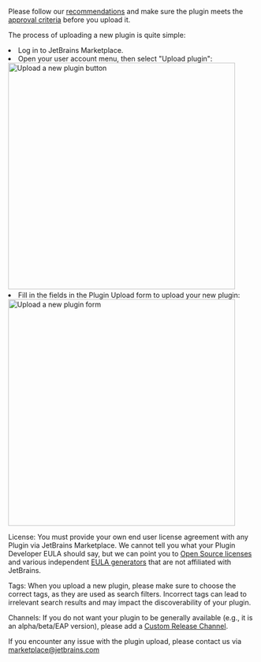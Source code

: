 [//]: # (title: Uploading a new plugin)

<note>
 <p>Please follow our <a href="plugin-overview-page.xml">recommendations</a> and make sure the plugin meets the <a href="https://plugins.jetbrains.com/legal/approval-guidelines">approval criteria</a> before you upload it.
</p></note>
<p>The process of uploading a new plugin is quite simple:
<list type="decimal">
<li>Log in to JetBrains Marketplace.</li>
<li>Open your user account menu, then select "Upload plugin":
<img src="upload-plugin-button.png" alt="Upload a new plugin button"
                               width="460"/>
</li>
<li>Fill in the fields in the Plugin Upload form to upload your new plugin:
<img src="upload-plugin-form.png" alt="Upload a new plugin form"
                               width="460"/>

<control>License:</control>
You must provide your own end user license agreement with any Plugin via JetBrains Marketplace. We cannot tell you what your Plugin Developer EULA should say, but we can point you to <a href="https://opensource.org/licenses/alphabetical">Open Source licenses</a> and various independent <a href="https://www.google.com/search?q=software+eula+generator">EULA generators</a> that are not affiliated with JetBrains.

<control>Tags:</control>
When you upload a new plugin, please make sure to choose the correct tags, as they are used as search filters. Incorrect tags can lead to irrelevant search results and may impact the discoverability of your plugin.

<control>Channels:</control>
If you do not want your plugin to be generally available (e.g., it is an alpha/beta/EAP version), please add a <a href="https://plugins.jetbrains.com/docs/marketplace/custom-release-channels.html">Custom Release Channel</a>.
</li></list>
</p>

<tip><p>If you encounter any issue with the plugin upload, please contact us via <emphasis>marketplace@jetbrains.com</emphasis></p></tip>